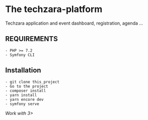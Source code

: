 # The techzara-platform

Techzara application and event dashboard, registration, agenda ...

## REQUIREMENTS
```
- PHP >= 7.2
- Symfony CLI
```

## Installation
```
- git clone this_project
- Go to the project
- composer install
- yarn install
- yarn encore dev
- symfony serve
```

*Work with 3>*
